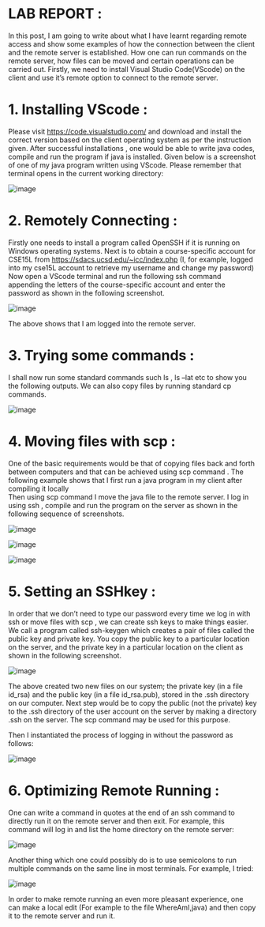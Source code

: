 # LAB REPORT :

In this post, I am going to write about what I have learnt regarding remote access and show some examples of how the  connection between the client and the remote server is established. 
How one can run commands  on the remote server,  how files can be moved and certain operations can be carried out. 
Firstly, we need to install Visual Studio Code(VScode) on the client and use it’s  remote option to connect to the remote server.

# 1. Installing VScode :

Please visit https://code.visualstudio.com/  and download and install the correct version based on the client operating system as per the instruction given.
After successful installations , one would be able to write java codes, compile and run  the program if java is installed.
Given below is a screenshot of one of my java program written using VScode.  Please remember that terminal opens in the current working directory:

![image](https://user-images.githubusercontent.com/97653190/149418552-76011d5a-0039-477e-a034-a9164140124f.png)

# 2. Remotely Connecting :

Firstly one needs to install a program called OpenSSH if  it is running on Windows  operating systems.
Next is to  obtain a course-specific account for CSE15L from 
https://sdacs.ucsd.edu/~icc/index.php
(I, for example, logged into my cse15L account to retrieve my username and change my password)
Now open a VScode terminal and run the following ssh command appending the letters of the course-specific account and enter the password as shown in the following screenshot.

![image](https://user-images.githubusercontent.com/97653190/149418691-de7e49a5-251c-46a9-afe0-c491799a6ed7.png)

The above shows that I am logged into the remote server.

# 3. Trying some commands :

I shall now run some standard commands such ls , ls –lat etc  to show you the following outputs.
We can also copy files by running standard cp commands.

![image](https://user-images.githubusercontent.com/97653190/149418834-4a31204a-b9d1-43a0-a2c8-ddaba77aa200.png)

# 4. Moving files with scp :

One of the basic requirements would be that of copying files back and forth between computers and that can be achieved using scp command .
The following example shows that I first run a java program in my client after compiling it locally  
Then using scp command I move the java file to the remote server. 
I log in using ssh , compile and run the program on the server as shown in the following  sequence of screenshots.

![image](https://user-images.githubusercontent.com/97653190/149418978-580cbfeb-a02c-4e87-8c96-e9bae4572a48.png)

![image](https://user-images.githubusercontent.com/97653190/149419001-00d51a50-7235-460c-a84c-33b6b812e6d9.png)

![image](https://user-images.githubusercontent.com/97653190/149419042-35cba1cd-2755-4a79-812f-4393a33f9260.png)

# 5. Setting an SSHkey :

In order that we don’t need to type our password every time we log in with ssh or move files with scp , we can create ssh keys to make things easier. 
We call a program called ssh-keygen which creates a pair of files called the public key and private key. 
You copy the public key to a particular location on the server, and the private key in a particular location on the client as shown in the following screenshot.

![image](https://user-images.githubusercontent.com/97653190/149419294-24e1da5d-0ddb-4d17-8da9-9558d335d586.png)

The above created two new files on our system; the private key (in a file id_rsa) and the public key (in a file id_rsa.pub), stored in the .ssh directory on our computer.
Next step would be to  copy the public (not the private) key to the .ssh directory of the user account on the server by making a directory .ssh on the server.
The scp command may be used for this purpose.

Then I instantiated the process of logging in without the password as follows:

![image](https://user-images.githubusercontent.com/97653190/149576809-4c6f708b-3f23-41b6-b8a6-397951caadb9.png)


# 6. Optimizing Remote Running :

One can write a command in quotes at the end of an ssh command to directly run it on the remote server and then exit. 
For example, this command will log in and list the home directory on the remote server:

![image](https://user-images.githubusercontent.com/97653190/149419460-c3bf48b4-ab30-4d5c-b180-298f6827cdde.png)

Another thing which one could possibly do is to use semicolons to run multiple commands on the same line in most terminals. For example, I tried:

![image](https://user-images.githubusercontent.com/97653190/149419513-b625cc21-c0ed-44fb-bd8f-54889da78c97.png)

In order to make remote running an even more pleasant experience, one can make a local edit (For example to the file WhereAmI,java) and then copy it to the remote server and run it.
